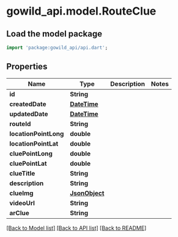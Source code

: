# gowild_api.model.RouteClue

## Load the model package
```dart
import 'package:gowild_api/api.dart';
```

## Properties
Name | Type | Description | Notes
------------ | ------------- | ------------- | -------------
**id** | **String** |  | 
**createdDate** | [**DateTime**](DateTime.md) |  | 
**updatedDate** | [**DateTime**](DateTime.md) |  | 
**routeId** | **String** |  | 
**locationPointLong** | **double** |  | 
**locationPointLat** | **double** |  | 
**cluePointLong** | **double** |  | 
**cluePointLat** | **double** |  | 
**clueTitle** | **String** |  | 
**description** | **String** |  | 
**clueImg** | [**JsonObject**](.md) |  | 
**videoUrl** | **String** |  | 
**arClue** | **String** |  | 

[[Back to Model list]](../README.md#documentation-for-models) [[Back to API list]](../README.md#documentation-for-api-endpoints) [[Back to README]](../README.md)


